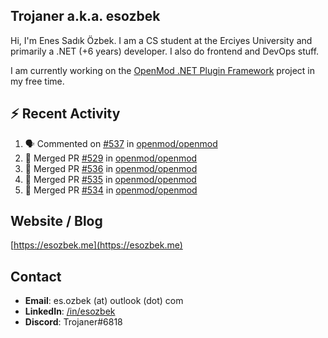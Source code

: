##  Trojaner a.k.a. esozbek
Hi, I'm Enes Sadık Özbek. I am a CS student at the Erciyes University and primarily a .NET (+6 years) developer. I also do frontend and DevOps stuff.

I am currently working on the [OpenMod .NET Plugin Framework](https://github.com/openmod/openmod) project in my free time. 

## :zap: Recent Activity

<!--START_SECTION:activity-->
1. 🗣 Commented on [#537](https://github.com/openmod/openmod/issues/537) in [openmod/openmod](https://github.com/openmod/openmod)
2. 🎉 Merged PR [#529](https://github.com/openmod/openmod/pull/529) in [openmod/openmod](https://github.com/openmod/openmod)
3. 🎉 Merged PR [#536](https://github.com/openmod/openmod/pull/536) in [openmod/openmod](https://github.com/openmod/openmod)
4. 🎉 Merged PR [#535](https://github.com/openmod/openmod/pull/535) in [openmod/openmod](https://github.com/openmod/openmod)
5. 🎉 Merged PR [#534](https://github.com/openmod/openmod/pull/534) in [openmod/openmod](https://github.com/openmod/openmod)
<!--END_SECTION:activity-->

## Website / Blog
[https://esozbek.me](https://esozbek.me)

## Contact
- **Email**: es.ozbek (at) outlook (dot) com
- **LinkedIn**: [/in/esozbek](https://linkedin.com/in/esozbek)
- **Discord**: Trojaner#6818
